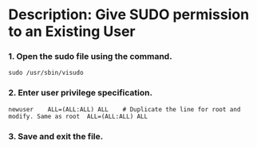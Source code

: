 # Description: Give SUDO permission to an Existing User

### 1. Open the sudo file using the command.
```
sudo /usr/sbin/visudo
```

### 2. Enter user privilege specification.
```
newuser    ALL=(ALL:ALL) ALL    # Duplicate the line for root and modify. Same as root  ALL=(ALL:ALL) ALL
```

### 3. Save and exit the file.

